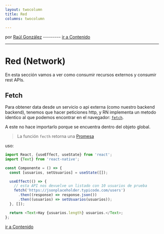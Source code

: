 ```yaml
---
layout: twocolumn
title: Red
columns: twocolumn
 
---
```


por [Raúl González](https://twitter.com/soyraulgonzalez)  ---------   [ir a Contenido](/contenido.html)

---
# Red (Network)

En esta sección vamos a ver como consumir recursos externos y consumir rest APIs.

## Fetch

Para obtener data desde un servicio o api externa (como nuestro backend backend), tenemos que hacer peticiones http, y RN implementa un metodo identico al que podemos encontrar en el navegador: [`fetch`](https://reactnative.dev/docs/network#using-fetch).

A este no hace importarlo porque se encuentra dentro del objeto global.

> La función `fecth` retorna una [Promesa](https://developer.mozilla.org/es/docs/Web/JavaScript/Guide/Usar_promesas)

uso:

```js
import React, {useEffect, useState} from 'react';
import {Text} from 'react-native';

const Componente = () => {
  const [usuarios, setUsuarios] = useState([]);

  useEffect(() => {
    // esta API nos devuelve un listado con 10 usuarios de prueba
    fetch('https://jsonplaceholder.typicode.com/users')
      .then((response) => response.json())
      .then((usuarios) => setUsuarios(usuarios));
  }, []);

  return <Text>Hay {usuarios.length} usuarios.</Text>;
};
```
[ir a Contenido](/contenido.html)
